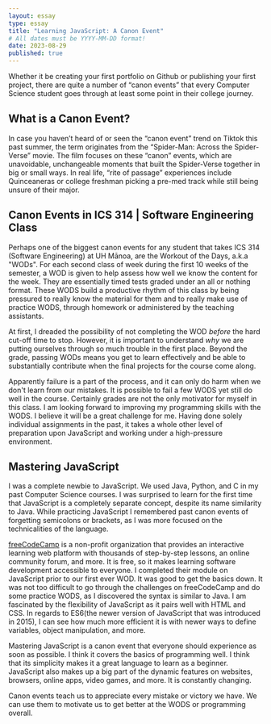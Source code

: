 ```yaml
---
layout: essay
type: essay
title: "Learning JavaScript: A Canon Event"
# All dates must be YYYY-MM-DD format!
date: 2023-08-29
published: true
---
```


Whether it be creating your first portfolio on Github or publishing your first project, there are quite a number of “canon events” that every Computer Science student goes through at least some point in their college journey. 

## What is a Canon Event?

In case you haven’t heard of or seen the “canon event” trend on Tiktok this past summer, the term originates from the “Spider-Man: Across the Spider-Verse” movie. The film focuses on these “canon” events, which are unavoidable, unchangeable moments that built the Spider-Verse together in big or small ways. In real life, “rite of passage” experiences include Quinceaneras or college freshman picking a pre-med track while still being unsure of their major.

## Canon Events in ICS 314 | Software Engineering Class

Perhaps one of the biggest canon events for any student that takes ICS 314 (Software Engineering) at UH Mānoa, are the Workout of the Days, a.k.a "WODs". For each second class of week during the first 10 weeks of the semester, a WOD is given to help assess how well we know the content for the week. They are essentially timed tests graded under an all or nothing format. These WODS build a productive rhythm of this class by being pressured to really know the material for them and to really make use of practice WODS, through homework or administered by the teaching assistants.

At first, I dreaded the possibility of not completing the WOD _before_ the hard cut-off time to stop. However, it is important to understand _why_ we are putting ourselves through so much trouble in the first place. Beyond the grade, passing WODs means you get to learn effectively and be able to substantially contribute when the final projects for the course come along.

Apparently failure is a part of the process, and it can only do harm when we don't learn from our mistakes. It is possible to fail a few WODS yet still do well in the course. Certainly grades are not the only motivator for myself in this class. I am looking forward to improving my programming skills with the WODS. I believe it will be a great challenge for me. Having done solely individual assignments in the past, it takes a whole other level of preparation upon JavaScript and working under a high-pressure environment.

## Mastering JavaScript

I was a complete newbie to JavaScript. We used Java, Python, and C in my past Computer Science courses. I was surprised to learn for the first time that JavaScript is a completely separate concept, despite its name similarity to Java. While practicing JavaScript I remembered past canon events of forgetting semicolons or brackets, as I was more focused on the technicalities of the language.

[freeCodeCamp](https://www.freecodecamp.org/) is a non-profit organization that provides an interactive learning web platform with thousands of step-by-step lessons, an online community forum, and more. It is free, so it makes learning software development accessible to everyone. I completed their module on JavaScript prior to our first ever WOD. It was good to get the basics down. It was not too difficult to go through the challenges on freeCodeCamp and do some practice WODS, as I discovered the syntax is similar to Java. I am fascinated by the flexibility of JavaScript as it pairs well with HTML and CSS. In regards to ES6(the newer version of JavaScript that was introduced in 2015), I can see how much more efficient it is with newer ways to define variables, object manipulation, and more.

Mastering JavaScript is a canon event that everyone should experience as soon as possible. I think it covers the basics of programming well. I think that its simplicity makes it a great language to learn as a beginner. JavaScript also makes up a big part of the dynamic features on websites, browsers, online apps, video games, and more. It is constantly changing.

Canon events teach us to appreciate every mistake or victory we have. We can use them to motivate us to get better at the WODS or programming overall.
